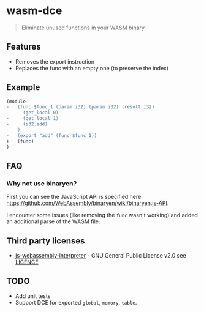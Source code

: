 # wasm-dce

> Eliminate unused functions in your WASM binary.

## Features

- Removes the export instruction
- Replaces the func with an empty one (to preserve the index)

## Example

```diff
(module
-   (func $func_1 (param i32) (param i32) (result i32)
-     (get_local 0)
-     (get_local 1)
-     (i32.add)
-   )
-   (export "add" (func $func_1))
+   (func)
)

```

## FAQ

### Why not use binaryen?

First you can see the JavaScript API is specified here https://github.com/WebAssembly/binaryen/wiki/binaryen.js-API.

I encounter some issues (like removing the `func` wasn't working) and added an additional parse of the WASM file.

## Third party licenses

- [js-webassembly-interpreter](https://github.com/xtuc/js-webassembly-interpreter) - GNU General Public License v2.0 see [LICENCE](https://github.com/xtuc/js-webassembly-interpreter/blob/master/LICENCE)

## TODO

- Add unit tests
- Support DCE for exported `global`, `memory`, `table`.
